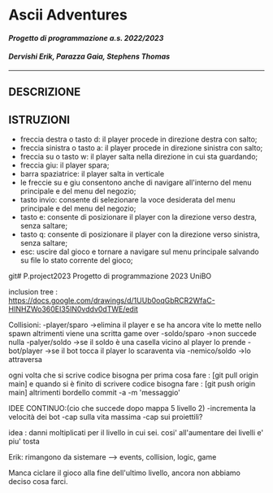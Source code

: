 # **Ascii Adventures**

#### *Progetto di programmazione a.s. 2022/2023*
#### *Dervishi Erik, Parazza Gaia, Stephens Thomas*

------------------------------------
## **DESCRIZIONE**

## **ISTRUZIONI**
- freccia destra o tasto d: il player procede in direzione destra con salto;
- freccia sinistra o tasto a: il player procede in direzione sinistra con salto;
- freccia su o tasto w: il player salta nella direzione in cui sta guardando;
- freccia giu: il player spara;
- barra spaziatrice: il player salta in verticale
- le freccie su e giu consentono anche di navigare all'interno del menu principale e del menu del negozio;
- tasto invio: consente di selezionare la voce desiderata del menu principale e del menu del negozio;
- tasto e: consente di posizionare il player con la direzione verso destra, senza saltare;
- tasto q: consente di posizionare il player con la direzione verso sinistra, senza saltare;
- esc: uscire dal gioco e tornare a navigare sul menu principale salvando su file lo stato corrente del gioco;



git# P.project2023
Progetto di programmazione 2023 UniBO

inclusion tree : https://docs.google.com/drawings/d/1UUb0oqGbRCR2WfaC-HINHZWo360EI35IN0vddv0dTWE/edit

Collisioni:
-player/sparo ->elimina il player e se ha ancora vite lo mette nello spawn altrimenti viene una scritta game over 
-soldo/sparo  ->non succede nulla
-palyer/soldo ->se il soldo è una casella vicino al player lo prende
-bot/player   ->se il bot tocca il player lo scaraventa via
-nemico/soldo ->lo attraversa


ogni volta che si scrive codice bisogna per prima cosa fare : [git pull origin main] e quando si è finito di scrivere codice bisogna fare : [git push origin main] altrimenti bordello 
commit -a -m 'messaggio'


IDEE CONTINUO:(cio che succede dopo mappa 5 livello 2)
-incrementa la velocità dei bot
-cap sulla vita massima
-cap sui proiettili?

idea : danni moltiplicati per il livello in cui sei. cosi' all'aumentare dei livelli e' piu' tosta

Erik: rimangono da sistemare --> events, collision, logic, game

Manca ciclare il gioco alla fine dell'ultimo livello, ancora non abbiamo deciso cosa farci.
